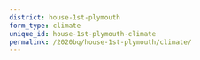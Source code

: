 ```yaml
---
district: house-1st-plymouth
form_type: climate
unique_id: house-1st-plymouth-climate
permalink: /2020bq/house-1st-plymouth/climate/
---
```

